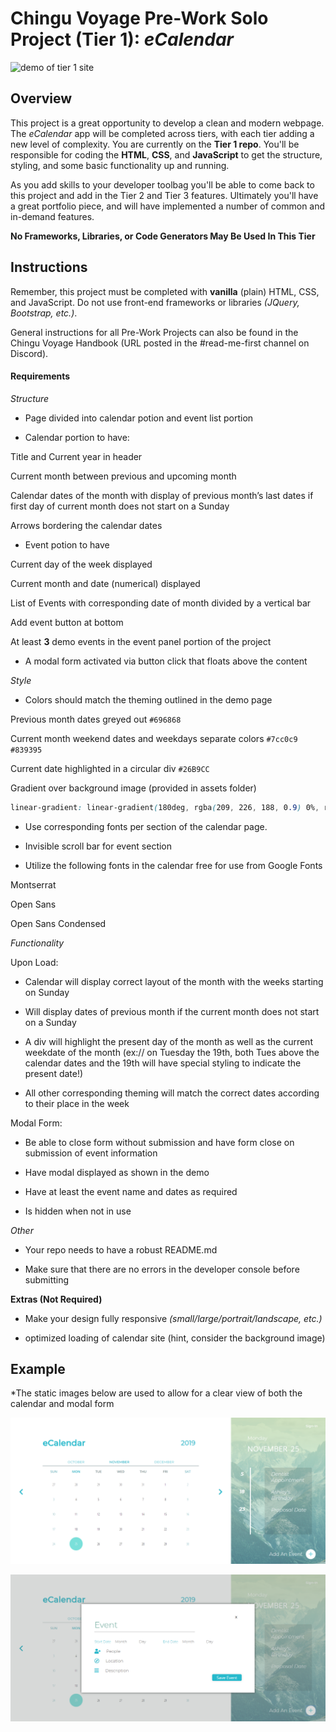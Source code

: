 # Chingu Voyage Pre-Work Solo Project (Tier 1): *eCalendar*

![demo of tier 1 site](./assets/eCal-demo.gif) 

## Overview 

This project is a great opportunity to develop a clean and modern webpage. The *eCalendar* app will be completed across tiers, with each tier adding a new level of complexity. You are currently on the **Tier 1 repo**. You'll be responsible for coding the **HTML**, **CSS**, and **JavaScript** to get the structure, styling, and some basic functionality up and running.

As you add skills to your developer toolbag you'll be able to come back to this project and add in the Tier 2 and Tier 3 features. Ultimately you'll have a great portfolio piece, and will have implemented a number of common and in-demand features.

**No Frameworks, Libraries, or Code Generators May Be Used In This Tier**

## Instructions

Remember, this project must be completed with **vanilla** (plain) HTML, CSS, and JavaScript. Do not use front-end frameworks or libraries *(JQuery, Bootstrap, etc.)*.

General instructions for all Pre-Work Projects can also be found in the Chingu Voyage Handbook (URL posted in the #read-me-first channel on Discord).

#### Requirements

*Structure*

- Page divided into calendar potion and event list portion

- Calendar portion to have:  

 Title and Current year in header  

 Current month between previous and upcoming month  

 Calendar dates of the month with display of previous month’s last dates if first day of current month does not start on a Sunday  

 Arrows bordering the calendar dates  

- Event potion to have

 Current day of the week displayed  

 Current month and date (numerical) displayed  

 List of Events with corresponding date of month divided by a vertical bar  

 Add event button at bottom 

 At least **3** demo events in the event panel portion of the project 

- A modal form activated via button click that floats above the content

*Style*

- Colors should match the theming outlined in the demo page 

 Previous month dates greyed out  `#696868`

 Current month weekend dates and weekdays separate colors `#7cc0c9` `#839395`

 Current date highlighted in a circular div `#26B9CC`

 Gradient over background image (provided in assets folder)
 
 ```css
 linear-gradient: linear-gradient(180deg, rgba(209, 226, 188, 0.9) 0%, rgba(255, 255, 255, 0) 100%), rgba(160, 236, 247, 0.5);
 ```

- Use corresponding fonts per section of the calendar page. 

- Invisible scroll bar for event section

- Utilize the following fonts in the calendar free for use from Google Fonts
 
 Montserrat

 Open Sans

 Open Sans Condensed

*Functionality*

Upon Load:

- Calendar will display correct layout of the month with the weeks starting on Sunday

- Will display dates of previous month if the current month does not start on a Sunday 

- A div will highlight the present day of the month as well as the current weekdate of the month (ex:// on Tuesday the 19th, both Tues above the calendar dates and the 19th will have special styling to indicate the present date!)

- All other corresponding theming will match the correct dates according to their place in the week


Modal Form:

- Be able to close form without submission and have form close on submission of event information

- Have modal displayed as shown in the demo

- Have at least the event name and dates as required

- Is hidden when not in use


*Other*

- Your repo needs to have a robust README.md

- Make sure that there are no errors in the developer console before submitting

**Extras (Not Required)**

- Make your design fully responsive *(small/large/portrait/landscape, etc.)*

- optimized loading of calendar site (hint, consider the background image)

## Example

*The static images below are used to allow for a clear view of both the calendar and modal form

![landing screenshot](./assets/landing-view.png)

![modal screenshot](./assets/modal-view.png) 